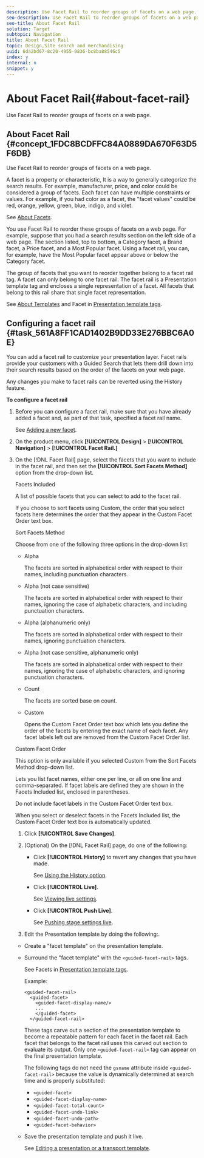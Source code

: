 ```yaml
---
description: Use Facet Rail to reorder groups of facets on a web page.
seo-description: Use Facet Rail to reorder groups of facets on a web page.
seo-title: About Facet Rail
solution: Target
subtopic: Navigation
title: About Facet Rail
topic: Design,Site search and merchandising
uuid: 6da2bd67-8c20-4955-9836-bc8ba88546c5
index: y
internal: n
snippet: y
---
```


# About Facet Rail{#about-facet-rail}

Use Facet Rail to reorder groups of facets on a web page.

## About Facet Rail {#concept_1FDC8BCDFFC84A0889DA670F63D5F6DB}

Use Facet Rail to reorder groups of facets on a web page. 

A facet is a property or characteristic, It is a way to generally categorize the search results. For example, manufacturer, price, and color could be considered a group of facets. Each facet can have multiple constraints or values. For example, if you had color as a facet, the "facet values" could be red, orange, yellow, green, blue, indigo, and violet.

See [About Facets](../c-about-design-menu/c-about-facets.md#concept_FA912B3B41EE493DB2F492D188457FF5).

You use Facet Rail to reorder these groups of facets on a web page. For example, suppose that you had a search results section on the left side of a web page. The section listed, top to bottom, a Category facet, a Brand facet, a Price facet, and a Most Popular facet. Using a facet rail, you can, for example, have the Most Popular facet appear above or below the Category facet.

The group of facets that you want to reorder together belong to a facet rail tag. A facet can only belong to one facet rail. The facet rail is a Presentation template tag and encloses a single representation of a facet. All facets that belong to this rail share that single facet representation.

See [About Templates](../c-about-design-menu/c-about-templates.md#concept_06EB481B14864E18A8AE2BCD1D6EF0B5) and Facet in [Presentation template tags](../c-appendices/c-templates.md#reference_F1BBF616BCEC4AD7B2548ECD3CA74C64). 

## Configuring a facet rail {#task_561A8FF1CAD1402B9DD33E276BBC6A0E}

You can add a facet rail to customize your presentation layer. Facet rails provide your customers with a Guided Search that lets them drill down into their search results based on the order of the facets on your web page.

<!-- 

t_configuring_facet_rail.xml

 -->

Any changes you make to facet rails can be reverted using the History feature.

**To configure a facet rail** 

1. Before you can configure a facet rail, make sure that you have already added a facet and, as part of that task, specified a facet rail name.

   See [Adding a new facet](../c-about-design-menu/c-about-facets.md#task_FC07BFFA62CA4B718D6CBF4F2855C89B). 
1. On the product menu, click **[!UICONTROL Design]** > **[!UICONTROL Navigation]** > **[!UICONTROL Facet Rail.]**
1. On the [!DNL Facet Rail] page, select the facets that you want to include in the facet rail, and then set the **[!UICONTROL Sort Facets Method]** option from the drop-down list.

   <!-- 

r_facet_rail_options.xml

 -->

<table id="table_F1912CBB3ACE418B9763DF7A480AF4E3"> 
 <thead> 
  <tr> 
   <th colname="col1" class="entry"> <p>Feature/Option </p> </th> 
   <th colname="col2" class="entry"> <p>Description </p> </th> 
  </tr> 
 </thead>
 <tbody> 
  <tr> 
   <td colname="col1"> <p>Facet Rail Name </p> </td> 
   <td colname="col2"> <p>Identifies the name of the facet rail. </p> <p>You create the name of the facet rail at the time you add the facet. </p> <p>See <a href="../c-about-design-menu/c-about-facets.md#task_FC07BFFA62CA4B718D6CBF4F2855C89B" format="dita" scope="local"> Adding a new facet</a> </p> 
    <!--<p>To change the name of a facet rail, edit the facet. </p> <p>See <xref href="t_Editing_a_facet.xml#task_457EDC49983F4F7781873703AF574DA5" format="dita" scope="local">Editing a facet</xref>. </p>--> </td> 
  </tr> 
  <tr> 
   <td colname="col1"> <p>Facets Included </p> </td> 
   <td colname="col2"> <p>A list of possible facets that you can select to add to the facet rail. </p> <p>If you choose to sort facets using <span class="uicontrol"> Custom</span>, the order that you select facets here determines the order that they appear in the <span class="uicontrol"> Custom Facet Order</span> text box. </p> </td> 
  </tr> 
  <tr> 
   <td colname="col1"> <p>Sort Facets Method </p> </td> 
   <td colname="col2"> <p>Choose from one of the following three options in the drop-down list: </p> <p> 
     <ul id="ul_DD398ADCE9814CC0B4FDDDEED580F038"> 
      <li id="li_3BEA6E7D8BA247BCB5624EEBF78851EB"> <span class="uicontrol"> Alpha</span> <p>The facets are sorted in alphabetical order with respect to their names, including punctuation characters. </p> </li> 
      <li id="li_3BEA6E7D8BA247BCB5624EEBF78851EC"> <span class="uicontrol"> Alpha (not case sensitive)</span> <p>The facets are sorted in alphabetical order with respect to their names, ignoring the case of alphabetic characters, and including punctuation characters. </p> </li> 
      <li id="li_3BEA6E7D8BA247BCB5624EEBF78851ED"> <span class="uicontrol"> Alpha (alphanumeric only)</span> <p>The facets are sorted in alphabetical order with respect to their names, ignoring punctuation characters. </p> </li> 
      <li id="li_3BEA6E7D8BA247BCB5624EEBF78851EE"> <span class="uicontrol"> Alpha (not case sensitive, alphanumeric only)</span> <p>The facets are sorted in alphabetical order with respect to their names, ignoring the case of alphabetic characters, and ignoring punctuation characters. </p> </li> 
      <li id="li_6B71E95A671A4BEC8C701E6E63ED44DE"> <span class="uicontrol"> Count</span> <p>The facets are sorted base on count. </p> </li> 
      <li id="li_A8DBEB6D9D4B40799A606ACE8AE63A03"> <span class="uicontrol"> Custom</span> <p>Opens the <span class="uicontrol"> Custom Facet Order</span> text box which lets you define the order of the facets by entering the exact name of each facet. Any facet labels left out are removed from the <span class="uicontrol"> Custom Facet Order</span> list. </p> </li> 
     </ul> </p> </td> 
  </tr> 
  <tr> 
   <td colname="col1"> <p>Custom Facet Order </p> </td> 
   <td colname="col2"> <p>This option is only available if you selected <span class="uicontrol"> Custom</span> from the <span class="uicontrol"> Sort Facets Method</span> drop-down list. </p> <p>Lets you list facet names, either one per line, or all on one line and comma-separated. If facet labels are defined they are shown in the <span class="uicontrol"> Facets Included</span> list, enclosed in parentheses. </p> <p>Do not include facet labels in the <span class="uicontrol"> Custom Facet Order</span> text box. </p> <p>When you select or deselect facets in the <span class="uicontrol"> Facets Included</span> list, the <span class="uicontrol"> Custom Facet Order</span> text box is automatically updated. </p> </td> 
  </tr> 
 </tbody> 
</table>

1. Click **[!UICONTROL Save Changes]**.
1. (Optional) On the [!DNL Facet Rail] page, do one of the following:

    * Click **[!UICONTROL History]** to revert any changes that you have made.

      See [Using the History option](../t-using-the-history-option.md#task_70DD3F87A67242BBBD2CB27156F43002). 
    
    * Click **[!UICONTROL Live]**.

      See [Viewing live settings](../c-about-staging.md#task_401A0EBDB5DB4D4CA933CBA7BECDC10F). 
    
    * Click **[!UICONTROL Push Live]**.

      See [Pushing stage settings live](../c-about-staging.md#task_44306783B4C0408AAA58B471DAF2D9A4).

1. Edit the Presentation template by doing the following:.

* Create a "facet template" on the presentation template. 
* Surround the "facet template" with the `<guided-facet-rail>` tags.

  See Facets in [Presentation template tags](../c-appendices/c-templates.md#reference_F1BBF616BCEC4AD7B2548ECD3CA74C64).

  Example:

  ```
  <guided-facet-rail>
    <guided-facet>
      <guided-facet-display-name/>
      ...
      </guided-facet>
    </guided-facet-rail>
  ```

  These tags carve out a section of the presentation template to become a repeatable pattern for each facet in the facet rail. Each facet that belongs to the facet rail uses this carved out section to evaluate its output. Only one `<guided-facet-rail>` tag can appear on the final presentation template.

  The following tags do not need the `gsname` attribute inside `<guided-facet-rail>` because the value is dynamically determined at search time and is properly substituted:

    * `<guided-facet>` 
    * `<guided-facet-display-name>` 
    * `<guided-facet-total-count>` 
    * `<guided-facet-undo-link>` 
    * `<guided-facet-undo-path>` 
    * `<guided-facet-behavior>`

* Save the presentation template and push it live.

   See [Editing a presentation or a transport template](../c-about-design-menu/c-about-templates.md#task_800E0E2265C34C028C92FEB5A1243EC3). 
